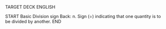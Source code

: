TARGET DECK
ENGLISH

START
Basic
Division sign
Back: n. Sign (÷) indicating that one quantity is to be divided by another.
END
